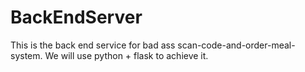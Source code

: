 # BackEndServer
This is the back end service for bad ass  scan-code-and-order-meal-system.
We will use python + flask to achieve it.
